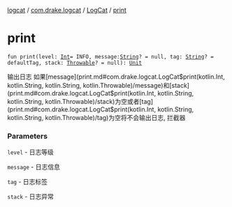 [logcat](../../index.md) / [com.drake.logcat](../index.md) / [LogCat](index.md) / [print](./print.md)

# print

`fun print(level: `[`Int`](https://kotlinlang.org/api/latest/jvm/stdlib/kotlin/-int/index.html)` = INFO, message: `[`String`](https://kotlinlang.org/api/latest/jvm/stdlib/kotlin/-string/index.html)`? = null, tag: `[`String`](https://kotlinlang.org/api/latest/jvm/stdlib/kotlin/-string/index.html)`? = defaultTag, stack: `[`Throwable`](https://kotlinlang.org/api/latest/jvm/stdlib/kotlin/-throwable/index.html)`? = null): `[`Unit`](https://kotlinlang.org/api/latest/jvm/stdlib/kotlin/-unit/index.html)

输出日志
如果[message](print.md#com.drake.logcat.LogCat$print(kotlin.Int, kotlin.String, kotlin.String, kotlin.Throwable)/message)和[stack](print.md#com.drake.logcat.LogCat$print(kotlin.Int, kotlin.String, kotlin.String, kotlin.Throwable)/stack)为空或者[tag](print.md#com.drake.logcat.LogCat$print(kotlin.Int, kotlin.String, kotlin.String, kotlin.Throwable)/tag)为空将不会输出日志, 拦截器

### Parameters

`level` - 日志等级

`message` - 日志信息

`tag` - 日志标签

`stack` - 日志异常